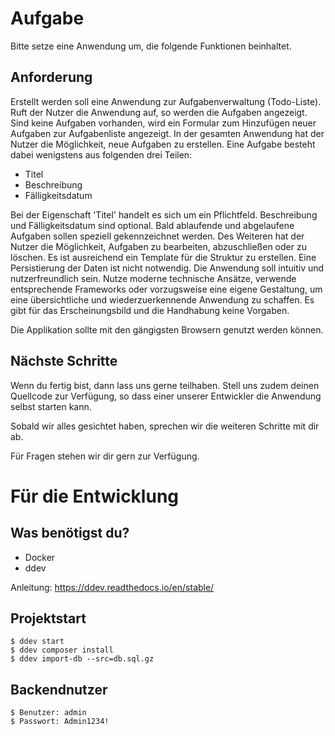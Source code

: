 # Aufgabe
Bitte setze eine Anwendung um, die folgende Funktionen beinhaltet.

## Anforderung
Erstellt werden soll eine Anwendung zur Aufgabenverwaltung (Todo-Liste). Ruft der Nutzer die Anwendung auf, so werden die Aufgaben angezeigt.
Sind keine Aufgaben vorhanden, wird ein Formular zum Hinzufügen neuer Aufgaben zur Aufgabenliste angezeigt.
In der gesamten Anwendung hat der Nutzer die Möglichkeit, neue Aufgaben zu erstellen. Eine Aufgabe besteht dabei wenigstens aus folgenden drei Teilen:

- Titel
- Beschreibung
- Fälligkeitsdatum

Bei der Eigenschaft 'Titel' handelt es sich um ein Pflichtfeld. Beschreibung und Fälligkeitsdatum sind optional. Bald ablaufende und abgelaufene Aufgaben sollen speziell gekennzeichnet werden.
Des Weiteren hat der Nutzer die Möglichkeit, Aufgaben zu bearbeiten, abzuschließen oder zu löschen. Es ist ausreichend ein Template für die Struktur zu erstellen. Eine Persistierung der Daten ist nicht notwendig.  Die Anwendung soll intuitiv und nutzerfreundlich sein.
Nutze moderne technische Ansätze, verwende entsprechende Frameworks oder vorzugsweise eine eigene Gestaltung, um eine übersichtliche und wiederzuerkennende Anwendung zu schaffen. Es gibt für das Erscheinungsbild und die Handhabung keine Vorgaben.

Die Applikation sollte mit den gängigsten Browsern genutzt werden können.

## Nächste Schritte

Wenn du fertig bist, dann lass uns gerne teilhaben.
Stell uns zudem deinen Quellcode zur Verfügung, so dass einer unserer Entwickler die Anwendung selbst starten kann.

Sobald wir alles gesichtet haben, sprechen wir die weiteren Schritte mit dir ab.

Für Fragen stehen wir dir gern zur Verfügung.

# Für die Entwicklung

## Was benötigst du?
- Docker
- ddev

Anleitung: https://ddev.readthedocs.io/en/stable/

## Projektstart

    $ ddev start
    $ ddev composer install
    $ ddev import-db --src=db.sql.gz

## Backendnutzer
    $ Benutzer: admin
    $ Passwort: Admin1234!